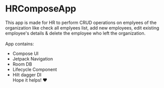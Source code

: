 # HRComposeApp
This app is made for HR to perform CRUD operations on emplyees of the organization like check all emplyees list, add new employees, edit existing employee's details & delete the employee who left the organization. <br /><br /> App contains:<br />
* Compose UI<br />
* Jetpack Navigation<br />
* Room DB<br />
* Lifecycle Component<br />
* Hilt dagger DI <br />Hope it helps! :heart:
 
